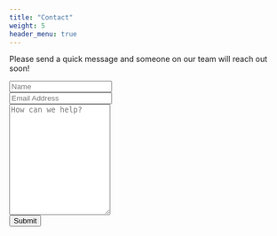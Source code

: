 ```yaml
---
title: "Contact"
weight: 5
header_menu: true
---
```


Please send a quick message and someone on our team will reach out soon!

<div class="container">
  <form action="https://n8n.kilpen.com/webhook-test/e4f083c7-a320-468a-a213-5b28429fba04" method="post">
    <div class="row">
      <div class="col-100">
        <input type="text" id="name" name="name" placeholder="Name">
      </div>
    </div>
    <div class="row">
      <div class="col-100">
        <input type="text" id="email" name="email" placeholder="Email Address">
      </div>
    </div>
    <div class="row">
      <div class="col-100">
        <textarea id="message" name="message" placeholder="How can we help?" style="height:200px"></textarea>
      </div>
    </div>
    <div class="row">
      <input type="submit" value="Submit">
    </div>
  </form>
</div>